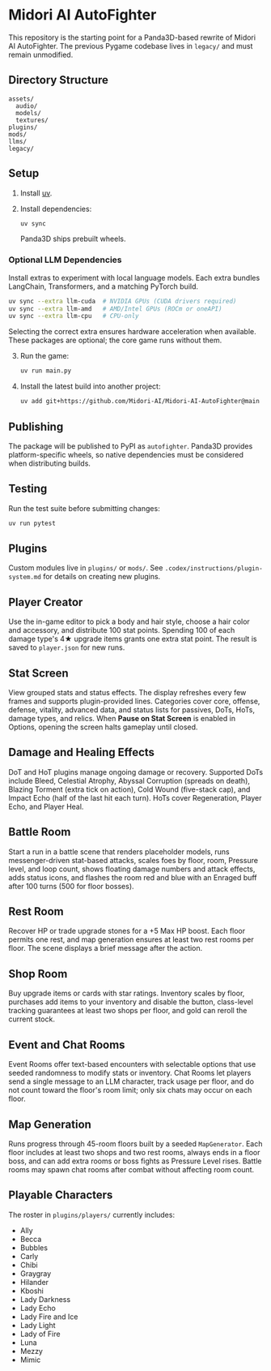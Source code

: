 # Midori AI AutoFighter

This repository is the starting point for a Panda3D-based rewrite of Midori AI AutoFighter.
The previous Pygame codebase lives in `legacy/` and must remain unmodified.

## Directory Structure

```
assets/
  audio/
  models/
  textures/
plugins/
mods/
llms/
legacy/
```

## Setup

1. Install [uv](https://github.com/astral-sh/uv).
2. Install dependencies:

   ```bash
   uv sync
   ```

   Panda3D ships prebuilt wheels.

### Optional LLM Dependencies

Install extras to experiment with local language models. Each extra bundles
LangChain, Transformers, and a matching PyTorch build.

```bash
uv sync --extra llm-cuda  # NVIDIA GPUs (CUDA drivers required)
uv sync --extra llm-amd   # AMD/Intel GPUs (ROCm or oneAPI)
uv sync --extra llm-cpu   # CPU-only
```

Selecting the correct extra ensures hardware acceleration when available. These
packages are optional; the core game runs without them.

3. Run the game:

   ```bash
   uv run main.py
   ```

4. Install the latest build into another project:

   ```bash
   uv add git+https://github.com/Midori-AI/Midori-AI-AutoFighter@main
   ```

## Publishing

The package will be published to PyPI as `autofighter`. Panda3D provides platform-specific
wheels, so native dependencies must be considered when distributing builds.

## Testing

Run the test suite before submitting changes:

```bash
uv run pytest
```

## Plugins

Custom modules live in `plugins/` or `mods/`. See `.codex/instructions/plugin-system.md` for details on creating new plugins.

## Player Creator

Use the in-game editor to pick a body and hair style, choose a hair color and accessory, and distribute 100 stat points. Spending 100 of each damage type's 4★ upgrade items grants one extra stat point. The result is saved to `player.json` for new runs.

## Stat Screen

View grouped stats and status effects. The display refreshes every few frames and supports plugin-provided lines. Categories cover core, offense, defense, vitality, advanced data, and status lists for passives, DoTs, HoTs, damage types, and relics. When **Pause on Stat Screen** is enabled in Options, opening the screen halts gameplay until closed.

## Damage and Healing Effects

DoT and HoT plugins manage ongoing damage or recovery. Supported DoTs include Bleed, Celestial Atrophy, Abyssal Corruption (spreads on death), Blazing Torment (extra tick on action), Cold Wound (five-stack cap), and Impact Echo (half of the last hit each turn). HoTs cover Regeneration, Player Echo, and Player Heal.

## Battle Room

Start a run in a battle scene that renders placeholder models, runs messenger-driven stat-based attacks, scales foes by floor, room, Pressure level, and loop count, shows floating damage numbers and attack effects, adds status icons, and flashes the room red and blue with an Enraged buff after 100 turns (500 for floor bosses).

## Rest Room

Recover HP or trade upgrade stones for a +5 Max HP boost. Each floor permits one rest, and map generation ensures at least two rest rooms per floor. The scene displays a brief message after the action.

## Shop Room

Buy upgrade items or cards with star ratings. Inventory scales by floor, purchases add items to your inventory and disable the button, class-level tracking guarantees at least two shops per floor, and gold can reroll the current stock.

## Event and Chat Rooms

Event Rooms offer text-based encounters with selectable options that use seeded randomness to modify stats or inventory. Chat Rooms let players send a single message to an LLM character, track usage per floor, and do not count toward the floor's room limit; only six chats may occur on each floor.

## Map Generation

Runs progress through 45-room floors built by a seeded `MapGenerator`. Each floor includes at least two shops and two rest rooms, always ends in a floor boss, and can add extra rooms or boss fights as Pressure Level rises. Battle rooms may spawn chat rooms after combat without affecting room count.

## Playable Characters

The roster in `plugins/players/` currently includes:

- Ally
- Becca
- Bubbles
- Carly
- Chibi
- Graygray
- Hilander
- Kboshi
- Lady Darkness
- Lady Echo
- Lady Fire and Ice
- Lady Light
- Lady of Fire
- Luna
- Mezzy
- Mimic
